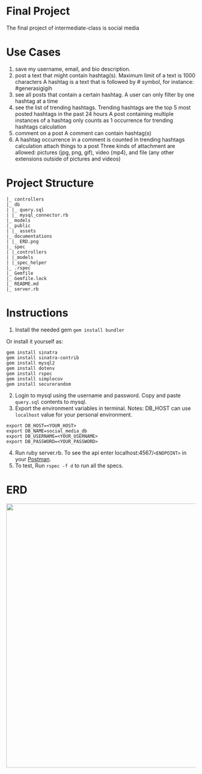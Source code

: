 # Final Project

The final project of intermediate-class is social media

# Use Cases
1. save my username, email, and bio description.
2. post a text that might contain hashtag(s).
    Maximum limit of a text is 1000 characters
    A hashtag is a text that is followed by # symbol, for instance: #generasigigih
4. see all posts that contain a certain hashtag.
    A user can only filter by one hashtag at a time
5. see the list of trending hashtags.
    Trending hashtags are the top 5 most posted hashtags in the past 24 hours
    A post containing multiple instances of a hashtag only counts as 1 occurrence for trending hashtags calculation
6. comment on a post
    A comment can contain hashtag(s)
7. A hashtag occurrence in a comment is counted in trending hashtags calculation
    attach things to a post
    Three kinds of attachment are allowed: pictures (jpg, png, gif), video (mp4), and file (any other extensions outside of pictures and videos)

# Project Structure
```
|_ controllers
|_ db
| |_ query.sql     
| |_ mysql_connector.rb  
|_ models
|_ public
| |_ assets
|_ documentations
| |_ ERD.png   
|_ spec
| |_controllers
| |_models
| |_spec_helper
|_ .rspec
|_ Gemfile       
|_ Gemfile.lock       
|_ README.md
|_ server.rb     
```

# Instructions
1. Install the needed gem
```gem install bundler```

Or install it yourself as: 
```
gem install sinatra
gem install sinatra-contrib
gem install mysql2
gem install dotenv
gem install rspec
gem install simplecov
gem install securerandom
```

2. Login to mysql using the username and password. Copy and paste `query.sql` contents to mysql.
3. Export the environment variables in terminal. Notes: DB_HOST can use `localhost` value for your personal environment.

```
export DB_HOST=<YOUR_HOST>          
export DB_NAME=social_media_db
export DB_USERNAME=<YOUR_USERNAME>
export DB_PASSWORD=<YOUR_PASSWORD>
```

4. Run ruby server.rb. To see the api enter localhost:4567/`<ENDPOINT>` in your [Postman](https://www.postman.com/downloads/).
5. To test, Run `rspec -f d` to run all the specs.

# ERD
<img src="documentations/ERD.png" width=700>
